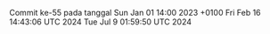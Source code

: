 Commit ke-55 pada tanggal Sun Jan 01 14:00 2023 +0100
Fri Feb 16 14:43:06 UTC 2024
Tue Jul  9 01:59:50 UTC 2024

